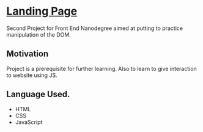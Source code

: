 # [Landing Page](https://jonasann.github.io/Landing-P/)

Second Project for Front End Nanodegree aimed at putting to practice manipulation of the DOM.

## Motivation

Project is a prerequisite for further learning. Also to learn to give interaction to website using JS.

## Language Used.

- HTML
- CSS
- JavaScript
